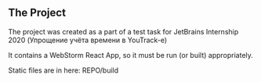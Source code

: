 
## The Project

The project was created as a part of a test task for JetBrains Internship 2020 (Упрощение учёта времени в YouTrack-e)

It contains a WebStorm React App, so it must be run (or built) appropriately.

Static files are in here: 
REPO/build

